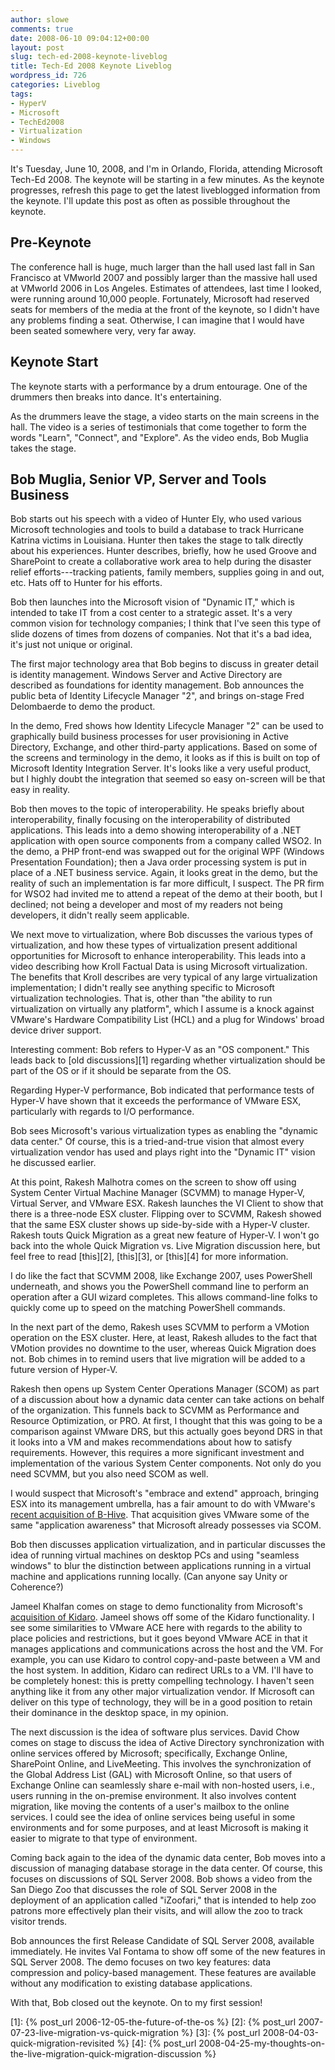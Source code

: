```yaml
---
author: slowe
comments: true
date: 2008-06-10 09:04:12+00:00
layout: post
slug: tech-ed-2008-keynote-liveblog
title: Tech-Ed 2008 Keynote Liveblog
wordpress_id: 726
categories: Liveblog
tags:
- HyperV
- Microsoft
- TechEd2008
- Virtualization
- Windows
---
```


It's Tuesday, June 10, 2008, and I'm in Orlando, Florida, attending Microsoft Tech-Ed 2008. The keynote will be starting in a few minutes. As the keynote progresses, refresh this page to get the latest liveblogged information from the keynote. I'll update this post as often as possible throughout the keynote.

## Pre-Keynote

The conference hall is huge, much larger than the hall used last fall in San Francisco at VMworld 2007 and possibly larger than the massive hall used at VMworld 2006 in Los Angeles. Estimates of attendees, last time I looked, were running around 10,000 people. Fortunately, Microsoft had reserved seats for members of the media at the front of the keynote, so I didn't have any problems finding a seat. Otherwise, I can imagine that I would have been seated somewhere very, very far away.

## Keynote Start

The keynote starts with a performance by a drum entourage. One of the drummers then breaks into dance. It's entertaining.

As the drummers leave the stage, a video starts on the main screens in the hall. The video is a series of testimonials that come together to form the words "Learn", "Connect", and "Explore". As the video ends, Bob Muglia takes the stage.

## Bob Muglia, Senior VP, Server and Tools Business

Bob starts out his speech with a video of Hunter Ely, who used various Microsoft technologies and tools to build a database to track Hurricane Katrina victims in Louisiana. Hunter then takes the stage to talk directly about his experiences. Hunter describes, briefly, how he used Groove and SharePoint to create a collaborative work area to help during the disaster relief efforts---tracking patients, family members, supplies going in and out, etc. Hats off to Hunter for his efforts.

Bob then launches into the Microsoft vision of "Dynamic IT," which is intended to take IT from a cost center to a strategic asset. It's a very common vision for technology companies; I think that I've seen this type of slide dozens of times from dozens of companies. Not that it's a bad idea, it's just not unique or original.

The first major technology area that Bob begins to discuss in greater detail is identity management. Windows Server and Active Directory are described as foundations for identity management. Bob announces the public beta of Identity Lifecycle Manager "2", and brings on-stage Fred Delombaerde to demo the product.

In the demo, Fred shows how Identity Lifecycle Manager "2" can be used to graphically build business processes for user provisioning in Active Directory, Exchange, and other third-party applications. Based on some of the screens and terminology in the demo, it looks as if this is built on top of Microsoft Identity Integration Server. It's looks like a very useful product, but I highly doubt the integration that seemed so easy on-screen will be that easy in reality.

Bob then moves to the topic of interoperability. He speaks briefly about interoperability, finally focusing on the interoperability of distributed applications. This leads into a demo showing interoperability of a .NET application with open source components from a company called WSO2. In the demo, a PHP front-end was swapped out for the original WPF (Windows Presentation Foundation); then a Java order processing system is put in place of a .NET business service. Again, it looks great in the demo, but the reality of such an implementation is far more difficult, I suspect. The PR firm for WSO2 had invited me to attend a repeat of the demo at their booth, but I declined; not being a developer and most of my readers not being developers, it didn't really seem applicable.

We next move to virtualization, where Bob discusses the various types of virtualization, and how these types of virtualization present additional opportunities for Microsoft to enhance interoperability. This leads into a video describing how Kroll Factual Data is using Microsoft virtualization. The benefits that Kroll describes are very typical of any large virtualization implementation; I didn't really see anything specific to Microsoft virtualization technologies. That is, other than "the ability to run virtualization on virtually any platform", which I assume is a knock against VMware's Hardware Compatibility List (HCL) and a plug for Windows' broad device driver support.

Interesting comment: Bob refers to Hyper-V as an "OS component." This leads back to [old discussions][1] regarding whether virtualization should be part of the OS or if it should be separate from the OS.

Regarding Hyper-V performance, Bob indicated that performance tests of Hyper-V have shown that it exceeds the performance of VMware ESX, particularly with regards to I/O performance.

Bob sees Microsoft's various virtualization types as enabling the "dynamic data center." Of course, this is a tried-and-true vision that almost every virtualization vendor has used and plays right into the "Dynamic IT" vision he discussed earlier.

At this point, Rakesh Malhotra comes on the screen to show off using System Center Virtual Machine Manager (SCVMM) to manage Hyper-V, Virtual Server, and VMware ESX. Rakesh launches the VI Client to show that there is a three-node ESX cluster. Flipping over to SCVMM, Rakesh showed that the same ESX cluster shows up side-by-side with a Hyper-V cluster. Rakesh touts Quick Migration as a great new feature of Hyper-V. I won't go back into the whole Quick Migration vs. Live Migration discussion here, but feel free to read [this][2], [this][3], or [this][4] for more information.

I do like the fact that SCVMM 2008, like Exchange 2007, uses PowerShell underneath, and shows you the PowerShell command line to perform an operation after a GUI wizard completes. This allows command-line folks to quickly come up to speed on the matching PowerShell commands.

In the next part of the demo, Rakesh uses SCVMM to perform a VMotion operation on the ESX cluster. Here, at least, Rakesh alludes to the fact that VMotion provides no downtime to the user, whereas Quick Migration does not. Bob chimes in to remind users that live migration will be added to a future version of Hyper-V.

Rakesh then opens up System Center Operations Manager (SCOM) as part of a discussion about how a dynamic data center can take actions on behalf of the organization. This funnels back to SCVMM as Performance and Resource Optimization, or PRO. At first, I thought that this was going to be a comparison against VMware DRS, but this actually goes beyond DRS in that it looks into a VM and makes recommendations about how to satisfy requirements. However, this requires a more significant investment and implementation of the various System Center components. Not only do you need SCVMM, but you also need SCOM as well.

I would suspect that Microsoft's "embrace and extend" approach, bringing ESX into its management umbrella, has a fair amount to do with VMware's [recent acquisition of B-Hive](http://www.virtualization.info/2008/05/vmware-acquires-b-hive.html). That acquisition gives VMware some of the same "application awareness" that Microsoft already possesses via SCOM.

Bob then discusses application virtualization, and in particular discusses the idea of running virtual machines on desktop PCs and using "seamless windows" to blur the distinction between applications running in a virtual machine and applications running locally. (Can anyone say Unity or Coherence?)

Jameel Khalfan comes on stage to demo functionality from Microsoft's [acquisition of Kidaro](http://www.virtualization.info/2008/03/microsoft-acquires-kidaro.html). Jameel shows off some of the Kidaro functionality. I see some similarities to VMware ACE here with regards to the ability to place policies and restrictions, but it goes beyond VMware ACE in that it manages applications and communications across the host and the VM. For example, you can use Kidaro to control copy-and-paste between a VM and the host system. In addition, Kidaro can redirect URLs to a VM. I'll have to be completely honest: this is pretty compelling technology. I haven't seen anything like it from any other major virtualization vendor. If Microsoft can deliver on this type of technology, they will be in a good position to retain their dominance in the desktop space, in my opinion.

The next discussion is the idea of software plus services. David Chow comes on stage to discuss the idea of Active Directory synchronization with online services offered by Microsoft; specifically, Exchange Online, SharePoint Online, and LiveMeeting. This involves the synchronization of the Global Address List (GAL) with Microsoft Online, so that users of Exchange Online can seamlessly share e-mail with non-hosted users, i.e., users running in the on-premise environment. It also involves content migration, like moving the contents of a user's mailbox to the online services. I could see the idea of online services being useful in some environments and for some purposes, and at least Microsoft is making it easier to migrate to that type of environment.

Coming back again to the idea of the dynamic data center, Bob moves into a discussion of managing database storage in the data center. Of course, this focuses on discussions of SQL Server 2008. Bob shows a video from the San Diego Zoo that discusses the role of SQL Server 2008 in the deployment of an application called "iZoofari," that is intended to help zoo patrons more effectively plan their visits, and will allow the zoo to track visitor trends.

Bob announces the first Release Candidate of SQL Server 2008, available immediately. He invites Val Fontama to show off some of the new features in SQL Server 2008. The demo focuses on two key features: data compression and policy-based management. These features are available without any modification to existing database applications.

With that, Bob closed out the keynote. On to my first session!

[1]: {% post_url 2006-12-05-the-future-of-the-os %}
[2]: {% post_url 2007-07-23-live-migration-vs-quick-migration %}
[3]: {% post_url 2008-04-03-quick-migration-revisited %}
[4]: {% post_url 2008-04-25-my-thoughts-on-the-live-migration-quick-migration-discussion %}
